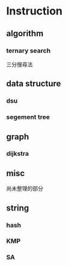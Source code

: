 # Instruction
## algorithm
### ternary search
三分搜尋法
## data structure
### dsu
### segement tree
## graph
### dijkstra
## misc
尚未整理的部分
## string
### hash
### KMP
### SA